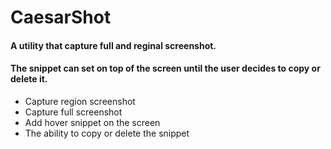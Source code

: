 # CaesarShot
#### A utility that capture full and reginal screenshot.
#### The snippet can set on top of the screen until the user decides to copy or delete it.
+ Capture region screenshot
+ Capture full screenshot
+ Add hover snippet on the screen
+ The ability to copy or delete the snippet
